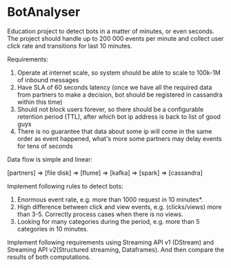 # BotAnalyser
Education project to detect bots in a matter of minutes, or even seconds.
The project should handle up to 200 000 events per minute and collect user click rate and transitions for last 10 minutes.

Requirements:
1. Operate at internet scale, so system should be able to scale to 100k-1M of inbound messages
2. Have SLA of 60 seconds latency (once we have all the required data from partners to make a decision, bot should be registered in cassandra within this time)
3. Should not block users forever, so there should be a configurable retention period (TTL), after which bot ip address is back to list of good guys
4. There is no guarantee that data about some ip will come in the same order as event happened, what's more some partners may delay events for tens of seconds

Data flow is simple and linear:

[partners] => [file disk] => [flume] => [kafka] => [spark] => [cassandra]

Implement following rules to detect bots:

1. Enormous event rate, e.g. more than 1000 request in 10 minutes*.
2. High difference between click and view events, e.g. (clicks/views) more than 3-5. Correctly process cases when there is no views.
3. Looking for many categories during the period, e.g. more than 5 categories in 10 minutes.

Implement following requirements using Streaming API v1 (DStream) and Streaming API v2(Structured streaming, Dataframes). And then compare the results of both computations.
